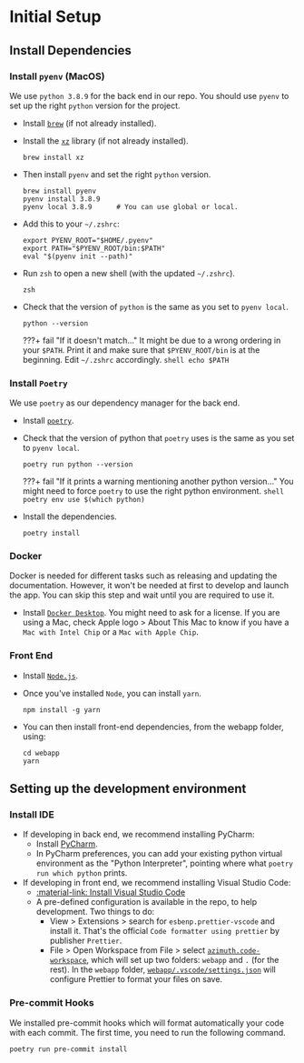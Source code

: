 # Initial Setup

## Install Dependencies

### Install `pyenv` (MacOS)
We use `python 3.8.9` for the back end in our repo.
You should use `pyenv` to set up the right `python` version for the project.

* Install [`brew`](https://brew.sh/) (if not already installed).
* Install the [`xz`](https://tukaani.org/xz/) library (if not already installed).
    ```shell
    brew install xz
    ```
* Then install `pyenv` and set the right `python` version.
    ```shell
    brew install pyenv
    pyenv install 3.8.9
    pyenv local 3.8.9      # You can use global or local.
    ```
* Add this to your `~/.zshrc`:
    ```shell
    export PYENV_ROOT="$HOME/.pyenv"
    export PATH="$PYENV_ROOT/bin:$PATH"
    eval "$(pyenv init --path)"
    ```
* Run `zsh` to open a new shell (with the updated `~/.zshrc`).
    ```shell
    zsh
    ```
* Check that the version of `python` is the same as you set to `pyenv local`.
    ```shell
    python --version
    ```

    ???+ fail "If it doesn't match..."
        It might be due to a wrong ordering in your `$PATH`. Print it and make sure that `$PYENV_ROOT/bin` is at the beginning. Edit `~/.zshrc` accordingly.
        ```shell
        echo $PATH
        ```

### Install `Poetry`
We use `poetry` as our dependency manager for the back end.

* Install [`poetry`](https://python-poetry.org/docs/).
* Check that the version of python that `poetry` uses is the same as you set to `pyenv local`.
    ```shell
    poetry run python --version
    ```

    ???+ fail "If it prints a warning mentioning another python version..."
        You might need to force `poetry` to use the right python environment.
        ```shell
        poetry env use $(which python)
        ```

* Install the dependencies.
    ```shell
    poetry install
    ```

### Docker
Docker is needed for different tasks such as releasing and updating the documentation. However, it won't be needed at first to develop and launch the app. You can skip this step and wait until you are required to use it.

* Install [`Docker Desktop`](https://www.docker.com/products/docker-desktop). You might need to ask for a license. If you are using a Mac, check Apple logo > About This Mac to know if you have a `Mac with Intel Chip` or a `Mac with Apple Chip`.

### Front End
- Install [`Node.js`](https://nodejs.org).
- Once you've installed `Node`, you can install `yarn`.

    ```shell
    npm install -g yarn
    ```

- You can then install front-end dependencies, from the webapp folder, using:

    ```shell
    cd webapp
    yarn
    ```

## Setting up the development environment
### Install IDE
* If developing in back end, we recommend installing PyCharm:
    * Install [PyCharm](https://www.jetbrains.com/pycharm/download/#section=mac).
    * In PyCharm preferences, you can add your existing python virtual environment as the "Python Interpreter", pointing where what `poetry run which python` prints.
* If developing in front end, we recommend installing Visual Studio Code:
    * [:material-link: Install Visual Studio Code](https://code.visualstudio.com/download)
    * A pre-defined configuration is available in the repo, to help development. Two things to do:
        * View > Extensions > search for `esbenp.prettier-vscode` and install it. That's the official `Code formatter using prettier` by publisher `Prettier`.
        * File > Open Workspace from File > select [`azimuth.code-workspace`](https://github.com/ServiceNow/azimuth/blob/master/azimuth.code-workspace), which will set up two folders: `webapp` and `.` (for the rest). In the `webapp` folder, [`webapp/.vscode/settings.json`](https://github.com/ServiceNow/azimuth/blob/master/webapp/.vscode/settings.json) will configure Prettier to format your files on save.

### Pre-commit Hooks
We installed pre-commit hooks which will format automatically your code with each commit. The first time, you need to run the following command.
```
poetry run pre-commit install
```
